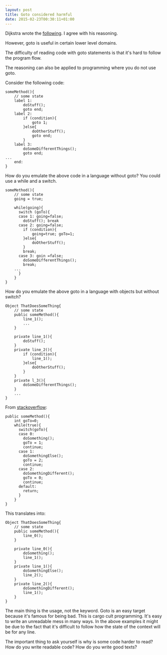 ```yaml
---
layout: post
title: Goto considered harmful
date: 2015-02-23T00:30:11+01:00
---
```


Dijkstra wrote the [following](http://www.u.arizona.edu/~rubinson/copyright_violations/Go_To_Considered_Harmful.html). I agree with his reasoning.

However, goto is useful in certain lower level domains. 

The difficulty of reading code with goto statements is that it's hard to follow the program flow.

The reasoning can also be applied to programming where you do not use goto.

Consider the following code:

	someMethod(){
		// some state
	  	label 1:
	  		doStuff();
			goto end;
	  	label 2:
		    if (condition){
		      	goto 1;
		    }else{
		    	doOtherStuff();
				goto end;
			}
	  	label 3:
		  	doSomeDifferentThings();
			goto end;
	...
		end:
	}

How do you emulate the above code in a language without goto? You could use a while and a switch.

	someMethod(){
		// some state
		going = true;
	
		while(going){
		  switch (goTo){
		  case 1: going=false; 
		  	doStuff(); break
		  case 2: going=false; 
		    if (condition){
		      	going=true; goTo=1;
		    }else{
		    	doOtherStuff();
			}
		    break;
		  case 3: goin =false; 
		  	doSomeDifferentThings(); 
			break;
		...
		  }
		}
	}

How do you emulate the above goto in a language with objects but without switch?

	Object ThatDoesSomeThing{
		// some state
		public someMethod(){
			line_1();
			...
		}
		
		private line_1(){
			doStuff();
		}
		private line_2(){
		    if (condition){
		      	line_1();
		    }else{
		    	doOtherStuff();
			} 
		}
		private l_3(){
			doSomeDifferentThings();
		}
		...
	}

From [stackoverflow](http://stackoverflow.com/questions/1487124/translate-goto-statements-to-if-switch-while-break-etc):

	public someMethod(){
		int goTo=0;
		while(true){
		  switch(goTo){
		  case 0:
		    doSomething();
		    goTo = 1;
		    continue;
		  case 1:
		    doSomethingElse();
		    goTo = 2;
		    continue;
		  case 2:
		    doSomethingDifferent();
		    goTo = 0;
		    continue;
		  default:
		    return;
		  }
		}
	}

This translates into:

	Object ThatDoesSomeThing{
		// some state
		public someMethod(){
			line_0();
		}
		
		private line_0(){
			doSomething();
			line_1();
		}
		private line_1(){
			doSomethingElse();
			line_2();
		}
		private line_2(){
		    doSomethingDifferent();
			line_1();
		}
	}


The main thing is the usage, not the keyword. Goto is an easy target because it's famous for being bad. This is cargo cult programming. It's easy to write an unreadable mess in many ways. In the above examples it might be due to the fact that it's difficult to follow how the state of the context will be for any line.

The important thing to ask yourself is why is some code harder to read? How do you write readable code? How do you write good texts?
